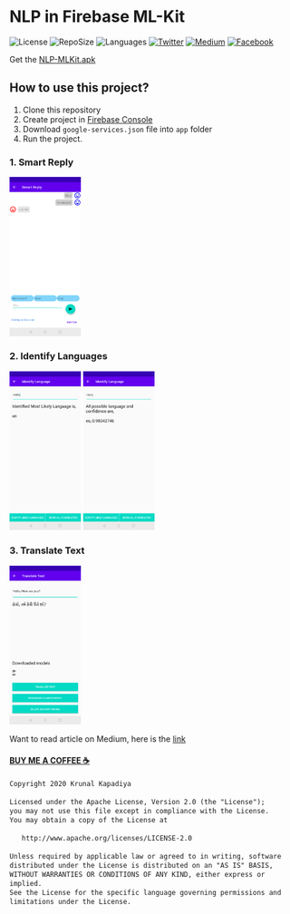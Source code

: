 # NLP in Firebase ML-Kit

![License](https://img.shields.io/github/license/krunal3kapadiya/NLP-ML-Kit.svg)
![RepoSize](https://img.shields.io/github/repo-size/krunal3kapadiya/NLP-ML-Kit)
![Languages](https://img.shields.io/github/languages/count/krunal3kapadiya/NLP-ML-Kit)
[![Twitter](https://img.shields.io/badge/Twitter-%40krunal3kapadiya-blue.svg)](https://twitter.com/krunal3kapadiya)
[![Medium](https://img.shields.io/badge/Medium-%40krunal3kapadiya-blue.svg)](https://medium.com/@krunal3kapadiya)
[![Facebook](https://img.shields.io/badge/Facebook-Krunal3kapadiya-blue.svg)](https://www.facebook.com/krunal3kapadiya)

Get the [NLP-MLKit.apk](misc/NLP-MLKit.apk)

## How to use this project?

1. Clone this repository
2. Create project in [Firebase Console](https://console.firebase.google.com/)
3. Download `google-services.json` file into `app` folder
4. Run the project.

### 1. Smart Reply

<img src="misc/smart_reply.png" width="25%"/>

### 2. Identify Languages

<img src="misc/identify_likely_lang.png" width="25%"/>  <img src="misc/show_possibilities.png" width="25%"/>

### 3. Translate Text

<img src="misc/gujarati_text.png" width="25%"/>

Want to read article on Medium, here is the [link](https://medium.com/@krunal3kapadiya/facts-you-should-know-before-starting-ml-kit-8f31dabeb0f)

#### [BUY ME A COFFEE ☕](https://www.paypal.me/krunal3kapadiya)

```
Copyright 2020 Krunal Kapadiya

Licensed under the Apache License, Version 2.0 (the "License");
you may not use this file except in compliance with the License.
You may obtain a copy of the License at

   http://www.apache.org/licenses/LICENSE-2.0

Unless required by applicable law or agreed to in writing, software
distributed under the License is distributed on an "AS IS" BASIS,
WITHOUT WARRANTIES OR CONDITIONS OF ANY KIND, either express or implied.
See the License for the specific language governing permissions and
limitations under the License.
```

